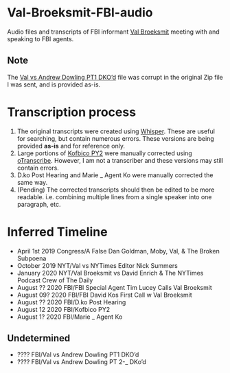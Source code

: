# Val-Broeksmit-FBI-audio

Audio files and transcripts of FBI informant [Val Broeksmit](https://en.wikipedia.org/wiki/Val_Broeksmit) meeting with and speaking to FBI agents. 

## Note
The [Val vs Andrew Dowling PT1  DKO’d](https://github.com/EmmaBest/Val-Broeksmit-FBI-audio/blob/main/audio/Val%20vs%20Andrew%20Dowling%20PT1%20%20DKO%E2%80%99d.m4a) file was corrupt in the original Zip file I was sent, and is provided as-is.

# Transcription process

 1. The original transcripts were created using [Whisper](https://github.com/openai/whisper). These are useful for searching, but contain numerous errors. These versions are being provided **as-is** and for reference only.
 2. Large portions of [Kofbico PY2](https://github.com/EmmaBest/Val-Broeksmit-FBI-audio/blob/main/audio/Kofbico%20PY2.m4a) were manually corrected using [oTranscribe](https://oTranscribe.com). However, I am not a transcriber and these versions may still contain errors. 
 3. D.ko Post Hearing and Marie _ Agent Ko were manually corrected the same way.
 4. (Pending) The corrected transcripts should then be edited to be more readable. i.e. combining multiple lines from a single speaker into one paragraph, etc.

# Inferred Timeline
 * April 1st 2019 Congress/A False Dan Goldman, Moby, Val, & The Broken Subpoena
 * October 2019 NYT/Val vs NYTimes Editor Nick Summers
 * January 2020 NYT/Val Broeksmit vs David Enrich & The NYTimes Podcast Crew of The Daily
 * August ?? 2020 FBI/FBI Special Agent Tim Lucey Calls Val Broeksmit
 * August 09? 2020 FBI/FBI David Kos First Call w Val Broeksmit
 * August ?? 2020 FBI/D.ko Post Hearing
 * August 12 2020 FBI/Kofbico PY2
 * August 1? 2020 FBI/Marie _ Agent Ko
 
 ## Undetermined
 * ???? FBI/Val vs Andrew Dowling PT1  DKO’d
 * ???? FBI/Val vs Andrew Dowling PT 2-_ DKo’d
